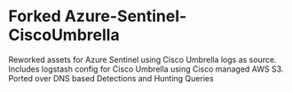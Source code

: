 # Forked Azure-Sentinel-CiscoUmbrella
Reworked assets for Azure Sentinel using Cisco Umbrella logs as source. Includes logstash config for Cisco Umbrella using Cisco managed AWS S3. Ported over DNS based Detections and Hunting Queries

